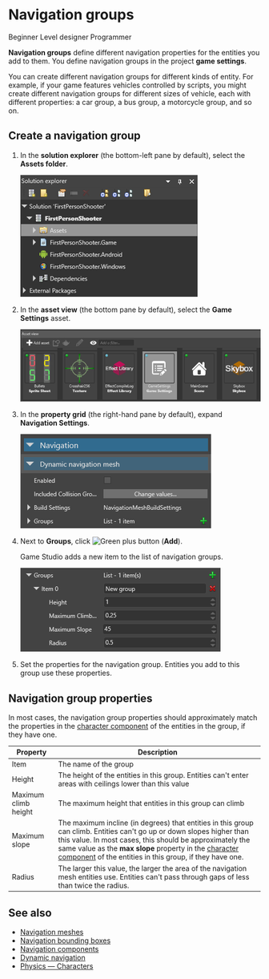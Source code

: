 # Navigation groups

<span class="label label-doc-level">Beginner</span>
<span class="label label-doc-audience">Level designer</span>
<span class="label label-doc-audience">Programmer</span>

**Navigation groups** define different navigation properties for the entities you add to them. You define navigation groups in the project **game settings**.

You can create different navigation groups for different kinds of entity. For example, if your game features vehicles controlled by scripts, you might create different navigation groups for different sizes of vehicle, each with different properties: a car group, a bus group, a motorcycle group, and so on.

## Create a navigation group

1. In the **solution explorer** (the bottom-left pane by default), select the **Assets folder**.

    ![Select Assets folder asset](media/select-asset-folder.png)

2. In the **asset view** (the bottom pane by default), select the **Game Settings** asset.

    ![Select Game Settings asset](media/select-game-settings-asset.png)

3. In the **property grid** (the right-hand pane by default), expand **Navigation Settings**.

   ![Game settings](media/navigation-settings.png)

4. Next to **Groups**, click ![Green plus button](~/manual/game-studio/media/green-plus-icon.png) (**Add**).

    Game Studio adds a new item to the list of navigation groups.

    ![Navigation group properties](media/navigation-group-properties.png)

5. Set the properties for the navigation group. Entities you add to this group use these properties.

## Navigation group properties

In most cases, the navigation group properties should approximately match the properties in the [character component](../physics/characters.md) of the entities in the group, if they have one.

| Property             | Description
|----------------------|------------
| Item                 | The name of the group
| Height               | The height of the entities in this group. Entities can't enter areas with ceilings lower than this value
| Maximum climb height | The maximum height that entities in this group can climb
| Maximum slope        | The maximum incline (in degrees) that entities in this group can climb. Entities can't go up or down slopes higher than this value. In most cases, this should be approximately the same value as the **max slope** property in the [character component](../physics/characters.md) of the entities in this group, if they have one.
| Radius               | The larger this value, the larger the area of the navigation mesh entities use. Entities can't pass through gaps of less than twice the radius.

## See also

* [Navigation meshes](navigation-meshes.md)
* [Navigation bounding boxes](navigation-bounding-boxes.md)
* [Navigation components](navigation-components.md)
* [Dynamic navigation](dynamic-navigation.md)
* [Physics — Characters](../physics/characters.md)